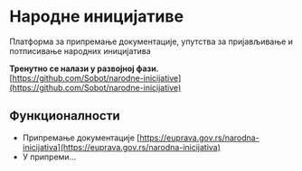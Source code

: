 # Народне иницијативе

Платформа за припремање документације, упутства за пријављивање и потписивање народних иницијатива

**Тренутно се налази у развојној фази.**
[https://github.com/Sobot/narodne-inicijative](https://github.com/Sobot/narodne-inicijative)

## Функционалности

- Припремање документације [https://euprava.gov.rs/narodna-inicijativa](https://euprava.gov.rs/narodna-inicijativa)
- У припреми...

